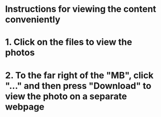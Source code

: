 # Instructions for viewing the content conveniently
# 1. Click on the files to view the photos
# 2. To the far right of the "MB", click "..." and then press "Download" to view the photo on a separate webpage
